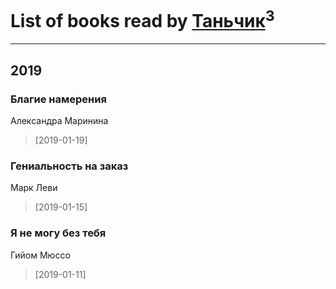 # List of books read by [Таньчик](https://www.facebook.com/profile.php?id=2096581563762610)<sup>3</sup>
---

## 2019

### Благие намерения
Александра Маринина
> [2019-01-19] 


### Гениальность на заказ
Марк Леви
> [2019-01-15] 


### Я не могу без тебя
Гийом Мюссо
> [2019-01-11] 



